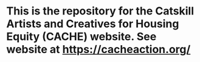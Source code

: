 # This is the repository for the Catskill Artists and Creatives for Housing Equity (CACHE) website. See website at https://cacheaction.org/
